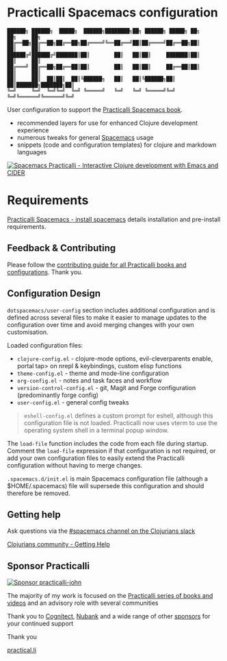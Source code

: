 # Practicalli Spacemacs configuration

```none
██████╗ ██████╗  █████╗  ██████╗████████╗██╗ ██████╗ █████╗ ██╗     ██╗     ██╗
██╔══██╗██╔══██╗██╔══██╗██╔════╝╚══██╔══╝██║██╔════╝██╔══██╗██║     ██║     ██║
██████╔╝██████╔╝███████║██║        ██║   ██║██║     ███████║██║     ██║     ██║
██╔═══╝ ██╔══██╗██╔══██║██║        ██║   ██║██║     ██╔══██║██║     ██║     ██║
██║     ██║  ██║██║  ██║╚██████╗   ██║   ██║╚██████╗██║  ██║███████╗███████╗██║
╚═╝     ╚═╝  ╚═╝╚═╝  ╚═╝ ╚═════╝   ╚═╝   ╚═╝ ╚═════╝╚═╝  ╚═╝╚══════╝╚══════╝╚═╝
```


User configuration to support the [Practicalli Spacemacs book](https://practical.li/spacemacs).

- recommended layers for use for enhanced Clojure development experience
- numerous tweaks for general [Spacemacs](https://github.com/syl20bnr/spacemacs/) usage
- snippets (code and configuration templates) for clojure and markdown languages

[![Spacemacs Practicalli - Interactive Clojure development with Emacs and CIDER](https://raw.githubusercontent.com/practicalli/graphic-design/live/book-covers/practicalli-spacemacs-book-banner.png)](https://practical.li/spacemacs)

# Requirements

[Practicalli Spacemacs - install spacemacs](https://practical.li/spacemacs/install-spacemacs/) details installation and pre-install requirements.


## Feedback & Contributing

Please follow the [contributing guide for all Practicalli books and configurations](https://practical.li/spacemacs/introduction/contributing/).  Thank you.


## Configuration Design

`dotspacemacs/user-config` section includes additional configuration and is defined across several files to make it easier to manage updates to the configuration over time and avoid merging changes with your own customisation.

Loaded configuration files:

* `clojure-config.el` - clojure-mode options, evil-cleverparents enable, portal tap> on nrepl & keybindings, custom elisp functions
* `theme-config.el` - theme and mode-line configuration
* `org-config.el` - notes and task faces and workflow
* `version-control-config.el` - git, Magit and Forge configuration (predominantly forge config)
* `user-config.el` - general config tweaks

> `eshell-config.el` defines a custom prompt for eshell, although this configuration file is not loaded.  Practicalli now uses vterm to use the operating system shell in a terminal popup window.

The `load-file` function includes the code from each file during startup.  Comment the `load-file` expression if that configuration is not required, or add your own configuration files to easily extend the Practicalli configuration without having to merge changes.

`.spacemacs.d/init.el` is main Spacemacs configuration file (although a $HOME/.spacemacs) file will supersede this configuration and should therefore be removed.


## Getting help

Ask questions via the [#spacemacs channel on the Clojurians slack](https://app.slack.com/client/T03RZGPFR/C099W16KZ)

[Clojurians community - Getting Help](https://practical.li/blog/posts/cloure-community-getting-help/)


## Sponsor Practicalli

[![Sponsor practicalli-john](https://raw.githubusercontent.com/practicalli/graphic-design/live/buttons/practicalli-github-sponsors-button.png)](https://github.com/sponsors/practicalli-john/)

The majority of my work is focused on the [Practicalli series of books and videos](https://practical.li/) and an advisory role with several communities

Thank you to [Cognitect](https://www.cognitect.com/), [Nubank](https://nubank.com.br/) and a wide range of other [sponsors](https://github.com/sponsors/practicalli-john#sponsors) for your continued support


Thank you

[practical.li](https://practical.li/)
